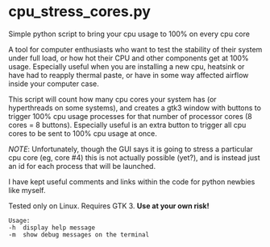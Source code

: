 # cpu_stress_cores.py
Simple python script to bring your cpu usage to 100% on every cpu core

A tool for computer enthusiasts who want to test the stability of their system under full load, or how hot their CPU and other components get at 100% usage. Especially useful when you are installing a new cpu, heatsink or have had to reapply thermal paste, or have in some way affected airflow inside your computer case.

This script will count how many cpu cores your system has (or hyperthreads on some systems), and creates a gtk3 window with buttons to trigger 100% cpu usage processes for that number of processor cores (8 cores = 8 buttons). Especially useful is an extra button to trigger all cpu cores to be sent to 100% cpu usage at once.

*NOTE*: Unfortunately, though the GUI says it is going to stress a particular cpu core (eg, core #4) this is not actually possible (yet?), and is instead just an id for each process that will be launched.

I have kept useful comments and links within the code for python newbies like myself.

Tested only on Linux. Requires GTK 3. **Use at your own risk!**



    Usage:
    -h  display help message
    -m  show debug messages on the terminal

